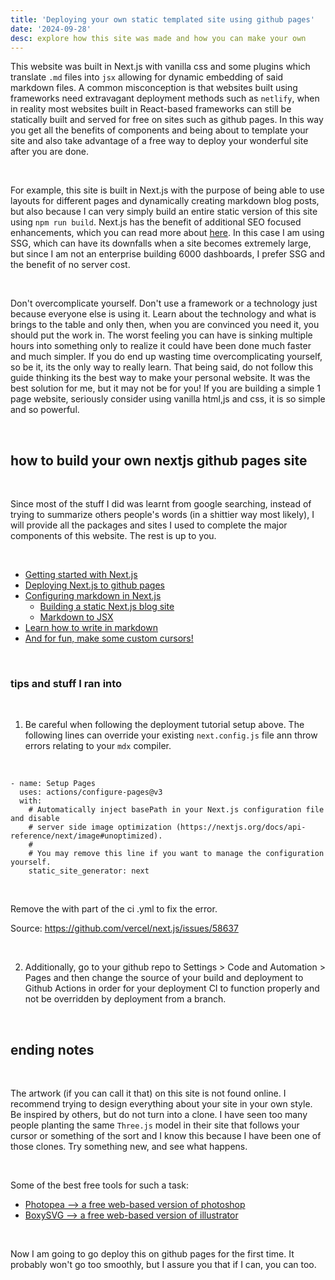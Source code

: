 ```yaml
---
title: 'Deploying your own static templated site using github pages'
date: '2024-09-28'
desc: explore how this site was made and how you can make your own
---
```


This website was built in Next.js with vanilla css and some plugins which translate `.md` files into `jsx` allowing for dynamic embedding of said markdown files. A common misconception is that websites built using frameworks need extravagant deployment methods such as `netlify`, when in reality most websites built in React-based frameworks can still be statically built and served for free on sites such as github pages. In this way you get all the benefits of components and being about to template your site and also take advantage of a free way to deploy your wonderful site after you are done.

<br>

For example, this site is built in Next.js with the purpose of being able to use layouts for different pages and dynamically creating markdown blog posts, but also because I can very simply build an entire static version of this site using `npm run build`. Next.js has the benefit of additional SEO focused enhancements, which you can read more about [here](https://prismic.io/blog/how-does-nextjs-help-with-seo). In this case I am using SSG, which can have its downfalls when a site becomes extremely large, but since I am not an enterprise building 6000 dashboards, I prefer SSG and the benefit of no server cost.

<br>

Don't overcomplicate yourself. Don't use a framework or a technology just because everyone else is using it. Learn about the technology and what is brings to the table and only then, when you are convinced you need it, you should put the work in. The worst feeling you can have is sinking multiple hours into something only to realize it could have been done much faster and much simpler. If you do end up wasting time overcomplicating yourself, so be it, its the only way to really learn. That being said, do not follow this guide thinking its the best way to make your personal website. It was the best solution for me, but it may not be for you! If you are building a simple 1 page website, seriously consider using vanilla html,js and css, it is so simple and so powerful.

<br>

## how to build your own nextjs github pages site

<br>

Since most of the stuff I did was learnt from google searching, instead of trying to summarize others people's words (in a shittier way most likely), I will provide all the packages and sites I used to complete the major components of this website. The rest is up to you.

<br>

  * [Getting started with Next.js](https://nextjs.org/docs)
  * [Deploying Next.js to github pages](https://www.freecodecamp.org/news/how-to-deploy-next-js-app-to-github-pages/)
  * [Configuring markdown in Next.js](https://nextjs.org/docs/app/building-your-application/configuring/mdx)
    * [Building a static Next.js blog site](https://www.youtube.com/watch?v=QIIc5EYSZpw)
    * [Markdown to JSX](https://www.npmjs.com/package/markdown-to-jsx)
  * [Learn how to write in markdown](https://www.markdownguide.org/basic-syntax/)
  * [And for fun, make some custom cursors!](https://www.freecodecamp.org/news/how-to-make-a-custom-mouse-cursor-with-css-and-javascript/)

<br>

### tips and stuff I ran into

<br>

1. Be careful when following the deployment tutorial setup above. The following lines can override your existing `next.config.js` file ann throw errors relating to your `mdx` compiler.

<br>

```
- name: Setup Pages
  uses: actions/configure-pages@v3
  with:
    # Automatically inject basePath in your Next.js configuration file and disable
    # server side image optimization (https://nextjs.org/docs/api-reference/next/image#unoptimized).
    #
    # You may remove this line if you want to manage the configuration yourself.
    static_site_generator: next
```

<br>

Remove the with part of the ci .yml to fix the error.

Source: https://github.com/vercel/next.js/issues/58637

<br>

2. Additionally, go to your github repo to Settings > Code and Automation > Pages and then change the source of your build and deployment to Github Actions in order for your deployment CI to function properly and not be overridden by deployment from a branch.

<br>

## ending notes

<br>

The artwork (if you can call it that) on this site is not found online. I recommend trying to design everything about your site in your own style. Be inspired by others, but do not turn into a clone. I have seen too many people planting the same `Three.js` model in their site that follows your cursor or something of the sort and I know this because I have been one of those clones. Try something new, and see what happens.

<br>

Some of the best free tools for such a task:
  * [Photopea --> a free web-based version of photoshop](https://www.photopea.com/)
  * [BoxySVG --> a free web-based version of illustrator](https://boxy-svg.com/)

<br>

Now I am going to go deploy this on github pages for the first time. It probably won't go too smoothly, but I assure you that if I can, you can too.
